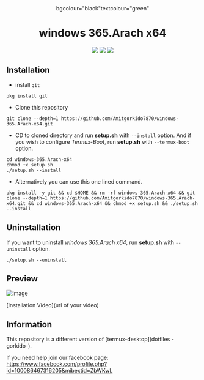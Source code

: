 <div align="center">bgcolour="black"textcolour="green"<br>
  
# windows 365.Arach x64
 
  <img src="https://img.shields.io/github/license/Gorkido/termux-desktop-i3?style=for-the-badge">
  <img src="https://img.shields.io/github/stars/Gorkido/termux-desktop-i3?style=for-the-badge">
  <img
    src="https://github.com/Amitgorkido7870/windows-365.Arach-x64/assets/163947988/1a394b22-c6f4-4f1a-899d-020d8970a736style=for-the-badge">
  </div>

## Installation

- install `git`
```
pkg install git
```

- Clone this repository
```
git clone --depth=1 https://github.com/Amitgorkido7870/windows-365.Arach-x64.git
```

- CD to cloned directory and run **setup.sh** with `--install` option. And if you wish to configure *Termux-Boot*, run **setup.sh** with `--termux-boot` option.
```
cd windows-365.Arach-x64
chmod +x setup.sh
./setup.sh --install
```

- Alternatively you can use this one lined command.
```
pkg install -y git && cd $HOME && rm -rf windows-365.Arach-x64 && git clone --depth=1 https://github.com/Amitgorkido7870/windows-365.Arach-x64.git && cd windows-365.Arach-x64 && chmod +x setup.sh && ./setup.sh --install
```

## Uninstallation

If you want to uninstall *windows 365.Arach x64*, run **setup.sh** with `--uninstall` option.
```
./setup.sh --uninstall
```

## Preview

![image](https://github.com/Amitgorkido7870/windows-365.Arach-x64/assets/163947988/7334fd8b-4893-4d2d-a879-3db21ebde534)

[Installation Video](url of your video)

## Information

This repository is a different version of [termux-desktop](dotfiles -gorkido-).

If you need help join our facebook page: https://www.facebook.com/profile.php?id=100086467316205&mibextid=ZbWKwL
